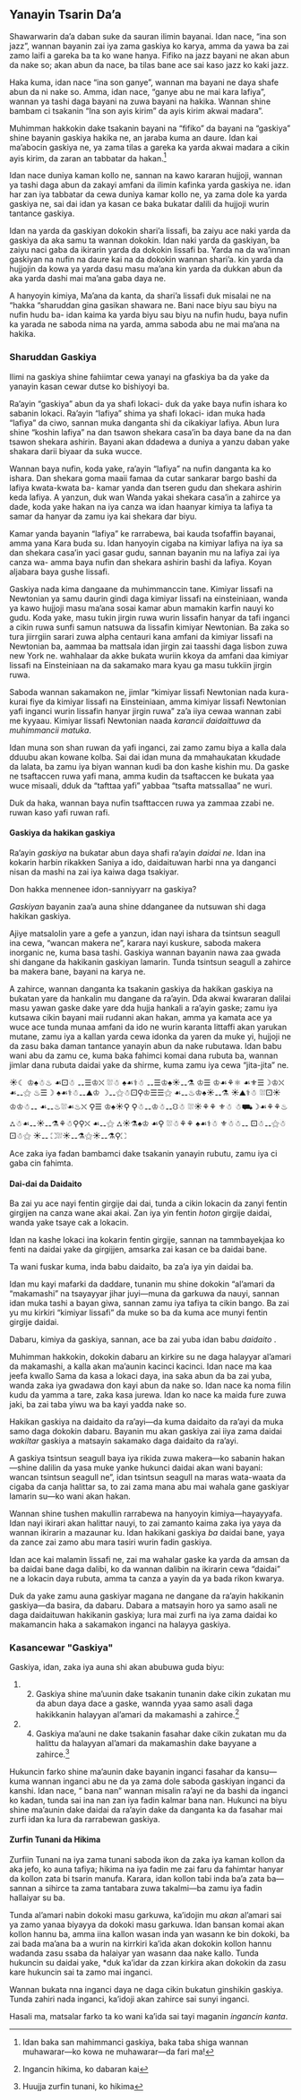 ## Yanayin Tsarin Da’a

Shawarwarin da’a daban suke da sauran ilimin bayanai. Idan nace, “ina son jazz”, wannan bayanin zai iya zama gaskiya ko karya, amma da yawa ba zai zamo laifi a gareka ba ta ko wane hanya. Fifiko na jazz bayani ne akan abun da nake so; akan abun da nace, ba tilas bane ace sai kaso jazz ko kaki jazz.

Haka kuma, idan nace “ina son ganye”, wannan ma bayani ne daya shafe abun da ni nake so. Amma, idan nace, “ganye abu ne mai kara lafiya”, wannan ya tashi daga bayani na zuwa bayani na hakika. Wannan shine bambam ci tsakanin “Ina son ayis kirim” da ayis kirim akwai madara”.

Muhimman hakkokin dake tsakanin bayani na “fifiko” da bayani na “gaskiya” shine bayanin gaskiya hakika ne, an jaraba kuma an daure. Idan kai ma’abocin gaskiya ne, ya zama tilas a gareka ka yarda akwai madara a cikin ayis kirim, da zaran an tabbatar da hakan.[^1]

Idan nace duniya kaman kollo ne, sannan na kawo kararan hujjoji, wannan ya tashi daga abun da zakayi amfani da ilimin kafinka yarda gaskiya ne. idan har zan iya tabbatar da cewa duniya kamar kollo ne, ya zama dole ka yarda gaskiya ne, sai dai idan ya kasan ce baka bukatar dalili da hujjoji  wurin tantance gaskiya.

Idan na yarda da gaskiyan dokokin shari’a lissafi, ba zaiyu ace naki yarda da gaskiya da aka samu ta wannan dokokin. Idan naki yarda da gaskiyan, ba zaiyu naci gaba da ikirarin yarda da dokokin lissafi ba. Yarda na da wa’innan gaskiyan na nufin na daure kai na da dokokin wannan shari’a. kin yarda da hujjojin da kowa ya yarda dasu masu ma’ana kin yarda da dukkan abun da aka yarda dashi mai ma’ana gaba daya ne.

A hanyoyin kimiya, Ma’ana da kanta, da shari’a lissafi duk misalai ne na “hakka “sharuddan gina gasikan shawara ne. Bani nace biyu sau biyu na nufin hudu ba- idan kaima ka yarda biyu sau biyu na nufin hudu, baya nufin ka yarada ne saboda nima na yarda, amma saboda abu ne mai ma’ana na hakika.

### Sharuddan Gaskiya 

Ilimi na gaskiya shine fahiimtar cewa yanayi na gfaskiya ba da yake da yanayin kasan cewar dutse ko bishiyoyi ba.

Ra’ayin “gaskiya” abun da ya shafi lokaci- duk da yake baya nufin ishara ko sabanin lokaci. Ra’ayin  “lafiya” shima ya shafi lokaci- idan muka hada “lafiya” da ciwo, sannan muka danganta shi da cikakiyar lafiya. Abun lura shine “koshin lafiya” na dan tsawon shekara casa’in ba daya bane da na dan tsawon shekara ashirin. Bayani akan ddadewa a duniya a yanzu daban yake shakara darii biyaar da suka wucce.

Wannan baya nufin, koda yake,   ra’ayin “lafiya” na nufin danganta ka ko ishara. Dan shekara goma maaii famaa da cutar sankarar bargo bashi da lafiya kwata-kwata ba- kamar yanda dan tseren gudu dan shekara ashirin keda lafiya. A yanzun, duk wan   Wanda yakai shekara casa’in a zahirce ya dade, koda yake hakan na iya canza wa idan haanyar kimiya ta lafiya ta samar da hanyar da zamu iya kai shekara dar biyu.

Kamar yanda bayanin “lafiya” ke rarrabewa, bai kauda tsofaffin bayanai, amma yana Kara buda su. Idan hanyoyin cigaba na kimiyar lafiya na iya sa dan shekara casa’in yaci gasar gudu, sannan bayanin mu na lafiya zai iya canza wa- amma baya nufin dan shekara ashirin bashi da lafiya. Koyan aljabara baya gushe lissafi.

Gaskiya nada kima dangaane da muhimmanccin tane. Kimiyar lissafi na Newtonian ya samu daurin gindi daga kimiyar lissafi na einsteiniaan, wanda ya kawo hujjoji masu ma’ana sosai kamar abun mamakin karfin nauyi ko gudu. Koda yake, masu tukin jirgin ruwa wurin lissafin hanyar da tafi inganci a cikin ruwa sunfi samun natsuwa da lissafin kimiyar Newtonian. Ba zaka so tura jiirrgiin sarari zuwa alpha centauri kana amfani da kimiyar lissafi na Newtonian ba, aammaa ba mattsala idan jirgin zai  taasshi  daga lisbon zuwa  new York ne. wahhalaar da akke bukata wuriin kkoya da amfani daa  kimiyar lissafi na Einsteiniaan na da sakamako mara kyau ga masu tukkiin jirgin ruwa.

Saboda wannan sakamakon ne, jimlar “kimiyar lissafi Newtonian nada kura-kurai fiye da kimiyar lissafi na Einsteiniaan, amma kimiyar lissafi Newtonian yafi inganci wurin lissafin hanyar jirgin ruwa” za’a iiya cewaa wannan zabi me kyyaau.  Kimiyar lissafi Newtonian naada *karancii daidaittuwa* da *muhimmancii matuka*.

Idan muna son shan ruwan da yafi inganci, zai zamo zamu biya a kalla dala dduubu akan kowane kolba. Sai dai idan muna da mmahaukatan kkudade da lalata, ba zamu iya biyan wannan kudi ba don kashe kishin mu. Da gaske ne tsaftaccen ruwa yafi mana, amma kudin da tsaftaccen ke bukata yaa wuce misaali, dduk da “tafttaa yafi” yabbaa “tsafta matssallaa” ne wuri.

Duk da haka, wannan baya nufin tsafttaccen ruwa ya zammaa zzabi ne. ruwan kaso yafi ruwan rafi.

#### Gaskiya da hakikan gaskiya

Ra’ayin *gaskiya* na bukatar abun daya shafi ra’ayin *daidai ne*. Idan ina kokarin harbin rikakken Saniya a ido, daidaituwan harbi nna ya danganci nisan da mashi na zai iya kaiwa daga tsakiyar.

Don hakka mennenee idon-sanniyyarr na gaskiya?

*Gaskiyan* bayanin zaa’a auna shine ddanganee da nutsuwan shi daga hakikan gaskiya.

Ajiye matsalolin yare a gefe a yanzun, idan nayi ishara da tsintsun seagull ina cewa, “wancan makera ne”, karara nayi kuskure, saboda makera inorganic ne, kuma basa tashi. Gaskiya wannan bayanin nawa zaa gwada shi dangane da hakikanin gaskiyan lamarin. Tunda tsintsun seagull a zahirce ba makera bane, bayani na karya ne.

A zahirce, wannan danganta ka tsakanin gaskiya da hakikan gaskiya na bukatan yare da hankalin mu dangane da ra’ayin. Dda  akwai kwararan dalilai  masu yawan gaske dake yare dda hujja hankali a  ra’ayin gaske; zamu iya kutsawa cikin bayani maii  rudanni akan hakan, amma ya kamata  ace  ya wuce ace  tunda  munaa amfani da ido ne wurin karanta littaffi akan yarukan mutane, zamu iya a kallan  yarda cewa idonka da yaren  da  muke yi, hujjoji ne da  zasu baka  daman tantance yanayin abun da nake rubutawa. Idan babu wani abu da zamu ce, kuma baka fahimci komai dana rubuta ba, wannan jimlar dana rubuta daidai yake da shirme, kuma zamu iya cewa “jita-jita” ne.

☀☾ ♔♠☃♨ ☙⚀☃ ⚋☰♔⛌ ⛆☃ ♠☙⚕☃ ⚋☰♔♠☀⚋⚗ ♔☰ ♔☙⚘⚛ ☙⚜☰☽♔⛌ ☙⚋⚝ ♨☰☽ ♠☙⚕☃⚋⛰♔ ☽⚋⚝☃⚀⚲♔☰☰⚝ ☙⚋♨♔♠☀⚋⚗ ☀⛰⚕☃ ⛆⚀☀♔♔☃⚋ ☙⚋♨⛆☙♨⛌ ⚲☰ ♔♠☀⚲ ⚲☃⚋♔☃⚋⛻☃ ⛆☀⚘⚘ ⚜☃ ☃⛟☽☙⚘⚘♨ ⛼☃☙⚋☀⚋⚗⚘☃⚲⚲⛌ ☙⚋⚝ ⛼☀⚗♠♔ ☙⚲ ⛆☃⚘⚘ ♠☙⚕☃ ⚜☃☃⚋ ⚀☃⚋⚝☃⚀☃⚝ ☀⚋ ⛶⛆☀⚋⚗⚝☀⚋⚗⚲⛶

Ace zaka iya fadan bambamci dake tsakanin yanayin rubutu, zamu iya ci gaba cin fahimta.

#### Dai-dai da Daidaito

Ba zai yu ace nayi fentin girgije dai dai, tunda a cikin lokacin da zanyi fentin girgijen na canza wane akai akai. Zan iya yin fentin *hoton* girgije daidai, wanda yake tsaye cak a lokacin.

Idan na kashe lokaci ina kokarin  fentin girgije, sannan  na  tammbayekjaa  ko  fenti  na daidai yake da  girgijjen, amsarka  zai kasan ce  ba  daidai bane.

Ta wani fuskar kuma, inda babu daidaito, ba za’a iya yin daidai ba.

Idan mu kayi mafarki da  daddare,  tunanin mu shine  dokokin “al’amari  da “makamashi” na tsayayyar jihar juyi—muna da  garkuwa da nauyi, sannan idan muka tashi  a  bayan giwa,  sannan zamu iya tafiya ta cikin bango. Ba zai yu mu kirkiri “kimiyar lissafi” da muke so ba da kuma ace munyi fentin girgije daidai.

Dabaru, kimiya da gaskiya, sannan, ace ba zai yuba idan babu *daidaito* .

Muhimman hakkokin, dokokin dabaru an kirkire su ne daga halayyar al’amari da makamashi, a kalla akan ma’aunin kacinci kacinci. Idan nace ma kaa jeefa kwallo Sama da kasa a lokaci daya, ina saka abun da ba zai yuba, wanda zaka iya gwadawa don kayi abun da nake so.  Idan nace ka noma filin kudu da yamma a tare, zaka kasa jurewa. Idan ko nace ka maida fure zuwa jaki, ba zai taba yiwu wa ba kayi yadda nake so.

Hakikan gaskiya na daidaito da ra’ayi—da kuma daidaito da ra’ayi da muka samo daga dokokin dabaru. Bayanin mu akan gaskiya zai iiya zama daidai *wakiltar* gaskiya a matsayin sakamako daga daidaito da ra’ayi.

A gaskiya tsintsun seagull baya iya rikida zuwa makera—ko sabanin hakan—shine dalilin da yasa muke yanke hukunci daidai akan wani bayani: wancan tsintsun seagull ne”, idan tsintsun seagull na maras wata-waata da cigaba da canja halittar sa, to zai zama mana abu mai wahala gane  gaskiyar lamarin su—ko wani akan hakan.

Wannan shine tushen makullin rarrabewa na hanyoyin kimiya—hayayyafa. Idan nayi ikirari akan halittar nauyi, to zai zamanto kaima zaka iya yaya da wannan ikirarin a mazaunar ku. Idan hakikani gaskiya *ba* daidai bane, yaya da zance zai zamo abu mara tasiri wurin fadin gaskiya.

Idan ace kai malamin lissafi ne, zai ma wahalar gaske ka yarda da amsan da ba daidai bane daga dalibi, ko da wannan dalibin na ikirarin cewa “daidai” ne a lokacin daya rubuta, amma ta canza a yayin da ya bada rikon kwarya.

Duk da yake zamu auna  gaskiyar magana ne dangane da ra’ayin hakikanin gaskiya—da basira, da dabaru. Dabara a matsayin horo ya samo asali ne daga daidaituwan hakikanin gaskiya; lura mai zurfi na iya zama daidai ko makamancin haka a sakamakon inganci na halayya gaskiya.

### Kasancewar "Gaskiya"

Gaskiya, idan, zaka iya auna shi akan abubuwa guda biyu: 

1. 2.	Gaskiya shine ma’uunin dake tsakanin tunanin dake cikin zukatan mu da abun daya dace a gaske, wannda yyaa samo asali daga hakikkanin halayyan al’amari da makamashi a zahirce.[^2]
2. 4.	Gaskiya ma’auni ne dake tsakanin fasahar dake cikin zukatan mu da halittu da halayyan al’amari da makamashin dake bayyane a zahirce.[^3]

Hukuncin farko shine ma’aunin dake bayanin inganci fasahar da kansu—kuma wannan inganci abu ne da ya zama dole saboda gaskiyan inganci da kanshi. Idan nace, “ bana  nan”  wannan misalin ra’ayi  ne  da bashi da inganci ko kadan, tunda sai ina nan zan iya fadin kalmar bana nan. Hukunci na biyu shine ma’aunin dake daidai da ra’ayin dake da danganta ka da fasahar mai zurfi idan ka lura da rarrabewan gaskiya.

#### Zurfin Tunani da Hikima

Zurfiin Tunani na iya zama tunani saboda ikon da zaka iya kaman kollon da aka jefo, ko auna tafiya; hikima na iya fadin me zai faru da fahimtar hanyar da kollon zata bi tsarin manufa. Karara, idan kollon tabi inda ba’a zata ba—sannan a sihirce ta zama tantabara zuwa takalmi—ba zamu iya fadin hallaiyar su ba.

Tunda al’amari nabin dokoki masu garkuwa, ka’idojin mu *akan* al’amari sai ya zamo yanaa biyayya da dokoki masu garkuwa. Idan bansan komai akan kollon hannu ba, amma iina kallon wasan inda yan wasann ke bin dokoki, ba zai bada ma’ana ba a wurin na kirrkiri ka’ida akan dokokin kollon hannu wadanda zasu ssaba da halaiyar yan wasann daa nake kallo. Tunda hukuncin su daidai yake, *duk ka’idar da zzan kirkira akan dokokin da zasu kare hukuncin sai ta zamo mai inganci.

Wannan bukata nna inganci daya ne daga cikin bukatun ginshikin gaskiya. Tunda zahiri nada inganci, ka’idoji akan zahirce sai sunyi inganci.

Hasali ma, matsalar farko ta ko wani ka’ida sai tayi maganin *ingancin kanta*.

[^1]: Idan baka san mahimmanci gaskiya, baka taba shiga wannan muhawarar—ko kowa ne muhawarar—da fari ma!

[^2]: Ingancin hikima, ko dabaran kai

[^3]: Huujja zurfin tunani, ko hikima
